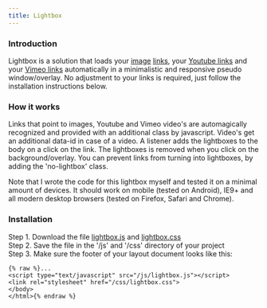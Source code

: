 ```yaml
---
title: Lightbox
---
```


### Introduction

Lightbox is a solution that loads your [image](/uploads/grumpycat2.jpg) [links](/uploads/grumpycat.jpg), your [Youtube links](https://www.youtube.com/watch?v=dQw4w9WgXcQ&showinfo=0&rel=0) and your [Vimeo links](https://vimeo.com/132888648) automatically in a minimalistic and responsive pseudo window/overlay. No adjustment to your links is required, just follow the installation instructions below.

### How it works

Links that point to images, Youtube and Vimeo video's are automagically recognized and provided with an additional class by javascript. Video's get an additional data-id in case of a video. A listener adds the lightboxes to the body on a click on the link. The lightboxes is removed when you click on the background/overlay. You can prevent links from turning into lightboxes, by adding the 'no-lightbox' class.

Note that I wrote the code for this lightbox myself and tested it on a minimal amount of devices. It should work on mobile (tested on Android), IE9+ and all modern desktop browsers (tested on Firefox, Safari and Chrome).

### Installation

Step 1. Download the file [lightbox.js](https://raw.githubusercontent.com/jhvanderschee/jekyllcodex/gh-pages/js/lightbox.js) and [lightbox.css](https://raw.githubusercontent.com/jhvanderschee/jekyllcodex/gh-pages/css/lightbox.css)
<br />Step 2. Save the file in the '/js' and '/css' directory of your project
<br />Step 3. Make sure the footer of your layout document looks like this:

```
{% raw %}...
<script type="text/javascript" src="/js/lightbox.js"></script>
<link rel="stylesheet" href="/css/lightbox.css">
</body>
</html>{% endraw %}
```
